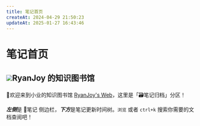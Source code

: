 ```yaml
---
title: 笔记首页
createAt: 2024-04-29 21:50:23
updateAt: 2025-01-27 16:43:46
---
```

<script setup>
    import {lifeSkills} from '/.vitepress/theme/components/lists/lifeSkills'
    import {os} from '/.vitepress/theme/components/lists/os'
    import {personalProject} from '/.vitepress/theme/components/lists/personalProject'
    import {ref_sum} from '/.vitepress/theme/components/lists/ref_sum'
    import {tech_skills} from '/.vitepress/theme/components/lists/tech_skills'
    import {tools} from '/.vitepress/theme/components/lists/tools'
</script>

# 笔记首页

## <p><img src="/avatar.png" class="titleAvatar" /><span >RyanJoy 的知识图书馆</span></p>

👏欢迎来到小业的知识图书馆 [RyanJoy's Web](https://get1024.github.io/RyanJoy-s_Web/)，这里是「🗃️笔记归档」分区！

<span class="marker-evy">***左侧***是 📒笔记 侧边栏，***下方***是笔记更新时间树。`浏览` 或者 `ctrl+k` 搜索你需要的文档查阅吧！</span>

<nodeIndex />

<!-- 
<list v-for="{ title , items } in lifeSkills" :title="title" :items="items" />

## 👨🏼‍💻个人项目

<list v-for="{ title , items } in personalProject" :title="title" :items="items" />

## 💻操作系统

<list v-for="{ title , items } in os" :title="title" :items="items" />

## 🖥️专业技能

<list v-for="{ title , items } in tech_skills" :title="title" :items="items" />

## 🤔反思和总结

<list v-for="{ title , items } in ref_sum" :title="title" :items="items" />

## 🛠️实用工具

<list v-for="{ title , items } in tools" :title="title" :items="items" /> -->